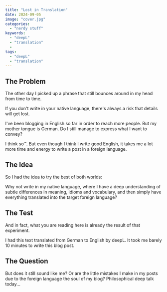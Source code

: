 ```yaml
---
title: "Lost in Translation"
date: 2024-09-05
image: "cover.jpg"
categories: 
  - "nerdy stuff"
keywords: 
  - "deepL"
  - "translation"
  - 
tags: 
  - "deepL"
  - "translation"
---
```

## The Problem
The other day I picked up a phrase that still bounces around in my head from time to time. 

If you don't write in your native language, there's always a risk that details will get lost.

I've been blogging in English so far in order to reach more people. But my mother tongue is German. Do I still manage to express what I want to convey?

I think so™. But even though I think I write good English, it takes me a lot more time and energy to write a post in a foreign language.

## The Idea
So I had the idea to try the best of both worlds: 

Why not write in my native language, where I have a deep understanding of subtle differences in meaning, idioms and vocabulary, and then simply have everything translated into the target foreign language? 

## The Test
And in fact, what you are reading here is already the result of that experiment. 

I had this text translated from German to English by deepL. It took me barely 10 minutes to write this blog post.

## The Question
But does it still sound like me? Or are the little mistakes I make in my posts due to the foreign language the soul of my blog? Philosophical deep talk today...